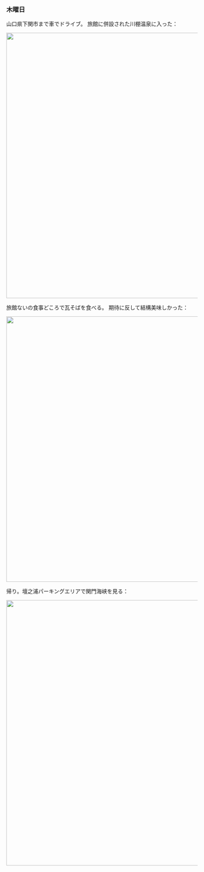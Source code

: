 ### 木曜日

山口県下関市まで車でドライブ。
旅館に併設された川棚温泉に入った：

<img src="https://i.imgur.com/pQ5x2Cw.jpeg" width="700">

旅館ないの食事どころで瓦そばを食べる。
期待に反して結構美味しかった：

<img src="https://i.imgur.com/gSNMosS.jpeg" width="700">

帰り。壇之浦パーキングエリアで関門海峡を見る：

<img src="https://i.imgur.com/nuRXp4A.jpeg" width="700">
